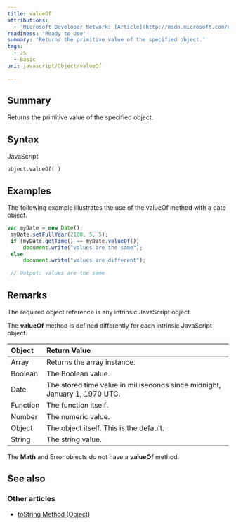 ```yaml
---
title: valueOf
attributions:
  - 'Microsoft Developer Network: [Article](http://msdn.microsoft.com/en-us/library/ie/ftx8swz5(v=vs.94).aspx)'
readiness: 'Ready to Use'
summary: 'Returns the primitive value of the specified object.'
tags:
  - JS
  - Basic
uri: javascript/Object/valueOf

---
```

## <span>Summary</span>

Returns the primitive value of the specified object.

## <span>Syntax</span>

<span class="language">JavaScript</span>

    object.valueOf( )

## <span>Examples</span>

The following example illustrates the use of the valueOf method with a date object.

``` js
var myDate = new Date();
 myDate.setFullYear(2100, 5, 5);
 if (myDate.getTime() == myDate.valueOf())
     document.write("values are the same");
 else
     document.write("values are different");

 // Output: values are the same
```

## <span>Remarks</span>

The required object reference is any intrinsic JavaScript object.

The **valueOf** method is defined differently for each intrinsic JavaScript object.

|Object|Return Value|
|:-----|:-----------|
|Array|Returns the array instance.|
|Boolean|The Boolean value.|
|Date|The stored time value in milliseconds since midnight, January 1, 1970 UTC.|
|Function|The function itself.|
|Number|The numeric value.|
|Object|The object itself. This is the default.|
|String|The string value.|

The **Math** and Error objects do not have a **valueOf** method.

## <span>See also</span>

### <span>Other articles</span>

-   [toString Method (Object)](/javascript/Object/toString)

